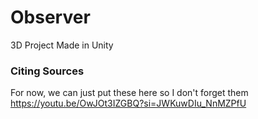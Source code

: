 # Observer
 3D Project Made in Unity


### Citing Sources
For now, we can just put these here so I don't forget them
https://youtu.be/OwJOt3IZGBQ?si=JWKuwDIu_NnMZPfU